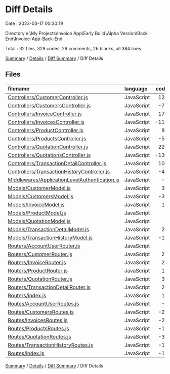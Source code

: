 # Diff Details

Date : 2023-03-17 00:30:19

Directory e:\\My Projects\\Invoice App\\Early Build\\Alpha Version\\Back End\\Invoice-App-Back-End

Total : 32 files,  329 codes, 29 comments, 26 blanks, all 384 lines

[Summary](results.md) / [Details](details.md) / [Diff Summary](diff.md) / Diff Details

## Files
| filename | language | code | comment | blank | total |
| :--- | :--- | ---: | ---: | ---: | ---: |
| [Controllers/CustomerController.js](/Controllers/CustomerController.js) | JavaScript | 128 | 0 | 12 | 140 |
| [Controllers/CustomersController.js](/Controllers/CustomersController.js) | JavaScript | -77 | 0 | -8 | -85 |
| [Controllers/InvoiceController.js](/Controllers/InvoiceController.js) | JavaScript | 179 | 43 | 21 | 243 |
| [Controllers/InvoicesController.js](/Controllers/InvoicesController.js) | JavaScript | -114 | -16 | -18 | -148 |
| [Controllers/ProductController.js](/Controllers/ProductController.js) | JavaScript | 87 | 1 | 8 | 96 |
| [Controllers/ProductsController.js](/Controllers/ProductsController.js) | JavaScript | -51 | 0 | -5 | -56 |
| [Controllers/QuotationController.js](/Controllers/QuotationController.js) | JavaScript | 222 | 11 | 24 | 257 |
| [Controllers/QuotationsController.js](/Controllers/QuotationsController.js) | JavaScript | -137 | -11 | -16 | -164 |
| [Controllers/TransactionDetailController.js](/Controllers/TransactionDetailController.js) | JavaScript | 102 | 7 | 11 | 120 |
| [Controllers/TransactionHistoryController.js](/Controllers/TransactionHistoryController.js) | JavaScript | -40 | -11 | -12 | -63 |
| [Middlewares/ApplicationLevelAuthentication.js](/Middlewares/ApplicationLevelAuthentication.js) | JavaScript | -1 | 1 | 0 | 0 |
| [Models/CustomerModel.js](/Models/CustomerModel.js) | JavaScript | 35 | 0 | 4 | 39 |
| [Models/CustomersModel.js](/Models/CustomersModel.js) | JavaScript | -30 | 0 | -4 | -34 |
| [Models/InvoiceModel.js](/Models/InvoiceModel.js) | JavaScript | 12 | 0 | 1 | 13 |
| [Models/ProductModel.js](/Models/ProductModel.js) | JavaScript | 1 | 0 | 0 | 1 |
| [Models/QuotationModel.js](/Models/QuotationModel.js) | JavaScript | 2 | 0 | 0 | 2 |
| [Models/TransactionDetailModel.js](/Models/TransactionDetailModel.js) | JavaScript | 25 | 0 | 4 | 29 |
| [Models/TransactionHistoryModel.js](/Models/TransactionHistoryModel.js) | JavaScript | -16 | 0 | -4 | -20 |
| [Routers/AccountUserRouter.js](/Routers/AccountUserRouter.js) | JavaScript | 5 | 0 | 3 | 8 |
| [Routers/CustomerRouter.js](/Routers/CustomerRouter.js) | JavaScript | 22 | 5 | 8 | 35 |
| [Routers/InvoiceRouter.js](/Routers/InvoiceRouter.js) | JavaScript | 26 | 8 | 10 | 44 |
| [Routers/ProductRouter.js](/Routers/ProductRouter.js) | JavaScript | 13 | 5 | 8 | 26 |
| [Routers/QuotationRouter.js](/Routers/QuotationRouter.js) | JavaScript | 31 | 9 | 12 | 52 |
| [Routers/TransactionDetailRouter.js](/Routers/TransactionDetailRouter.js) | JavaScript | 25 | 5 | 8 | 38 |
| [Routers/index.js](/Routers/index.js) | JavaScript | 14 | 0 | 2 | 16 |
| [Routes/AccountUserRoutes.js](/Routes/AccountUserRoutes.js) | JavaScript | -5 | 0 | -3 | -8 |
| [Routes/CustomersRoutes.js](/Routes/CustomersRoutes.js) | JavaScript | -20 | -4 | -6 | -30 |
| [Routes/InvoicesRoutes.js](/Routes/InvoicesRoutes.js) | JavaScript | -29 | -8 | -10 | -47 |
| [Routes/ProductsRoutes.js](/Routes/ProductsRoutes.js) | JavaScript | -14 | -4 | -6 | -24 |
| [Routes/QuotationRoutes.js](/Routes/QuotationRoutes.js) | JavaScript | -34 | -7 | -9 | -50 |
| [Routes/TransactionHistoryRoutes.js](/Routes/TransactionHistoryRoutes.js) | JavaScript | -18 | -5 | -7 | -30 |
| [Routes/index.js](/Routes/index.js) | JavaScript | -14 | 0 | -2 | -16 |

[Summary](results.md) / [Details](details.md) / [Diff Summary](diff.md) / Diff Details